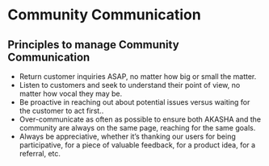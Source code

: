 # Community Communication

## Principles to manage Community Communication

- Return customer inquiries ASAP, no matter how big or small the matter.
- Listen to customers and seek to understand their point of view, no matter how vocal they may be.
- Be proactive in reaching out about potential issues versus waiting for the customer to act first..
- Over-communicate as often as possible to ensure both AKASHA and the community are always on the same page, reaching for the same goals.
- Always be appreciative, whether it’s thanking our users for being participative, for a piece of valuable feedback, for a product idea, for a referral, etc.